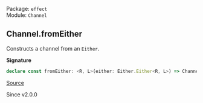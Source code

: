Package: `effect`<br />
Module: `Channel`<br />

## Channel.fromEither

Constructs a channel from an `Either`.

**Signature**

```ts
declare const fromEither: <R, L>(either: Either.Either<R, L>) => Channel<never, unknown, L, unknown, R, unknown>
```

[Source](https://github.com/Effect-TS/effect/tree/main/packages/effect/src/Channel.ts#L1094)

Since v2.0.0